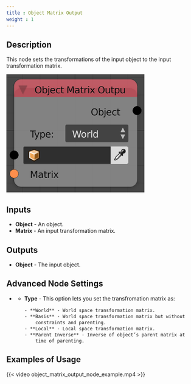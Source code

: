 ```yaml
---
title : Object Matrix Output
weight : 1
---
```


## Description

This node sets the transformations of the input object to the input
transformation matrix.

![image](matrix_output_node.png)

## Inputs

- **Object** - An object.
- **Matrix** - An input transformation matrix.

## Outputs

- **Object** - The input object.

## Advanced Node Settings

- - **Type** - This option lets you set the transfromation matrix
        as:
        
        - **World** - World space transformation matrix.
        - **Basis** - World space transformation matrix but without
            constraints and parenting.
        - **Local** - Local space transformation matrix.
        - **Parent Inverse** - Inverse of object’s parent matrix at
            time of parenting.

## Examples of Usage

{{< video object_matrix_output_node_example.mp4 >}}
